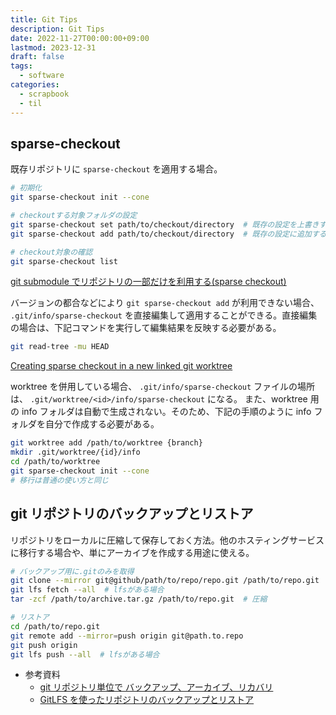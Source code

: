 ```yaml
---
title: Git Tips
description: Git Tips
date: 2022-11-27T00:00:00+09:00
lastmod: 2023-12-31
draft: false
tags:
  - software
categories:
  - scrapbook
  - til
---
```


## sparse-checkout

既存リポジトリに `sparse-checkout` を適用する場合。

```sh
# 初期化
git sparse-checkout init --cone

# checkoutする対象フォルダの設定
git sparse-checkout set path/to/checkout/directory  # 既存の設定を上書きする場合
git sparse-checkout add path/to/checkout/directory  # 既存の設定に追加する場合

# checkout対象の確認
git sparse-checkout list
```

[git submodule でリポジトリの一部だけを利用する(sparse checkout)](https://leico.github.io/TechnicalNote/Git/sparse-checkout-submodule)

バージョンの都合などにより `git sparse-checkout add` が利用できない場合、 `.git/info/sparse-checkout` を直接編集して適用することができる。直接編集の場合は、下記コマンドを実行して編集結果を反映する必要がある。

```sh
git read-tree -mu HEAD
```

[Creating sparse checkout in a new linked git worktree](https://public-inbox.org/git/54fd6a226955dc427bb25d5be37b4b0a.squirrel@mail.jessiehernandez.com/t/)

worktree を併用している場合、 `.git/info/sparse-checkout` ファイルの場所は、 `.git/worktree/<id>/info/sparse-checkout` になる。
また、worktree 用の info フォルダは自動で生成されない。そのため、下記の手順のように info フォルダを自分で作成する必要がある。

```sh
git worktree add /path/to/worktree {branch}
mkdir .git/worktree/{id}/info
cd /path/to/worktree
git sparse-checkout init --cone
# 移行は普通の使い方と同じ
```

## git リポジトリのバックアップとリストア

リポジトリをローカルに圧縮して保存しておく方法。他のホスティングサービスに移行する場合や、単にアーカイブを作成する用途に使える。

```sh
# バックアップ用に.gitのみを取得
git clone --mirror git@github/path/to/repo/repo.git /path/to/repo.git
git lfs fetch --all  # lfsがある場合
tar -zcf /path/to/archive.tar.gz /path/to/repo.git  # 圧縮

# リストア
cd /path/to/repo.git
git remote add --mirror=push origin git@path.to.repo
git push origin
git lfs push --all  # lfsがある場合
```

- 参考資料
  - [git リポジトリ単位で バックアップ、アーカイブ、リカバリ](https://qiita.com/0xmks/items/208da3e4cb9aab71117b)
  - [GitLFS を使ったリポジトリのバックアップとリストア](https://ja.stackoverflow.com/questions/32222/gitlfsを使ったリポジトリのバックアップとリストア)
